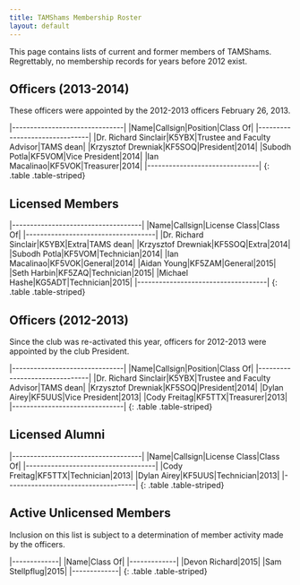 ```yaml
---
title: TAMShams Membership Roster
layout: default
---
```


This page contains lists of current and former members of TAMShams.
Regrettably, no membership records for years before 2012 exist.

Officers (2013-2014)
--------------------
These officers were appointed by the 2012-2013 officers February 26, 2013.
 
|-------------------------------|
|Name|Callsign|Position|Class Of|
|-------------------------------|
|Dr. Richard Sinclair|K5YBX|Trustee and Faculty Advisor|TAMS dean|
|Krzysztof Drewniak|KF5SOQ|President|2014|
|Subodh Potla|KF5VOM|Vice President|2014|
|Ian Macalinao|KF5VOK|Treasurer|2014|
|-------------------------------|
{: .table .table-striped}

Licensed Members
----------------

|------------------------------------|
|Name|Callsign|License Class|Class Of|
|------------------------------------|
|Dr. Richard Sinclair|K5YBX|Extra|TAMS dean|
|Krzysztof Drewniak|KF5SOQ|Extra|2014|
|Subodh Potla|KF5VOM|Technician|2014|
|Ian Macalinao|KF5VOK|General|2014|
|Aidan Young|KF5ZAM|General|2015|
|Seth Harbin|KF5ZAQ|Technician|2015|
|Michael Hashe|KG5ADT|Technician|2015|
|------------------------------------|
{: .table .table-striped}

Officers (2012-2013)
--------------------
Since the club was re-activated this year, officers for 2012-2013 were appointed by the club President.
 
|-------------------------------|
|Name|Callsign|Position|Class Of|
|-------------------------------|
|Dr. Richard Sinclair|K5YBX|Trustee and Faculty Advisor|TAMS dean|
|Krzysztof Drewniak|KF5SOQ|President|2014|
|Dylan Airey|KF5UUS|Vice President|2013|
|Cody Freitag|KF5TTX|Treasurer|2013|
|-------------------------------|
{: .table .table-striped}

Licensed Alumni
--------------

|------------------------------------|
|Name|Callsign|License Class|Class Of|
|------------------------------------|
|Cody Freitag|KF5TTX|Technician|2013|
|Dylan Airey|KF5UUS|Technician|2013|
|------------------------------------|
{: .table .table-striped}

Active Unlicensed Members
-------------------------

Inclusion on this list is subject to a determination of member activity made by the officers.

|-------------|
|Name|Class Of|
|-------------|
|Devon Richard|2015|
|Sam Stellpflug|2015|
|-------------|
{: .table .table-striped}
